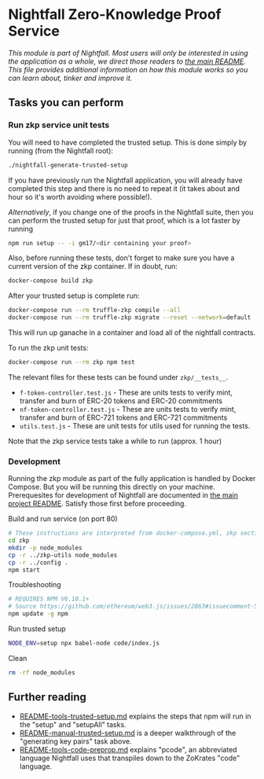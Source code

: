# Nightfall Zero-Knowledge Proof Service

_This module is part of Nightfall. Most users will only be interested in using the application as a
whole, we direct those readers to [the main README](../../README.md). This file provides additional
information on how this module works so you can learn about, tinker and improve it._

## Tasks you can perform

### Run zkp service unit tests

You will need to have completed the trusted setup. This is done simply by running (from the
Nightfall root):

```sh
./nightfall-generate-trusted-setup
```

If you have previously run the Nightfall application, you will already have completed this step and
there is no need to repeat it (it takes about and hour so it's worth avoiding where possible!).

_Alternatively_, if you change one of the proofs in the Nightfall suite, then you can perform the
trusted setup for just that proof, which is a lot faster by running

```sh
npm run setup -- -i gm17/<dir containing your proof>
```

Also, before running these tests, don't forget to make sure you have a current version of the zkp
container. If in doubt, run:

```sh
docker-compose build zkp
```

After your trusted setup is complete run:

```sh
docker-compose run --rm truffle-zkp compile --all
docker-compose run --rm truffle-zkp migrate --reset --network=default
```

This will run up ganache in a container and load all of the nightfall contracts.

To run the zkp unit tests:

```sh
docker-compose run --rm zkp npm test
```

The relevant files for these tests can be found under `zkp/__tests__`.

- `f-token-controller.test.js` - These are units tests to verify mint, transfer and burn of ERC-20
  tokens and ERC-20 commitments
- `nf-token-controller.test.js` - These are units tests to verify mint, transfer and burn of ERC-721
  tokens and ERC-721 commitments
- `utils.test.js` - These are unit tests for utils used for running the tests.

Note that the zkp service tests take a while to run (approx. 1 hour)

### Development

Running the zkp module as part of the fully application is handled by Docker Compose. But you will
be running this directly on your machine. Prerequesites for development of Nightfall are documented
in [the main project README](../README.md). Satisfy those first before proceeding.

Build and run service (on port 80)

```sh
# These instructions are interpreted from docker-compose.yml, zkp section, and the zkp Dockerfile
cd zkp
mkdir -p node_modules
cp -r ../zkp-utils node_modules
cp -r ../config .
npm start
```

Troubleshooting

```sh
# REQUIRES NPM V6.10.1+
# Source https://github.com/ethereum/web3.js/issues/2863#issuecomment-514226742
npm update -g npm
```

Run trusted setup

```sh
NODE_ENV=setup npx babel-node code/index.js
```

Clean

```sh
rm -rf node_modules
```

## Further reading

- [README-tools-trusted-setup.md](code/README-tools-trusted-setup.md) explains the steps that npm
  will run in the "setup" and "setupAll" tasks.
- [README-manual-trusted-setup.md](code/README-manual-trusted-setup.md) is a deeper walkthrough of
  the "generating key pairs" task above.
- [README-tools-code-preprop.md](code/README-tools-code-preprop.md) explains "pcode", an abbreviated
  language Nightfall uses that transpiles down to the ZoKrates "code" language.
